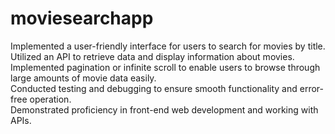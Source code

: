 # moviesearchapp

Implemented a user-friendly interface for users to search for movies by title.</br>
Utilized an API to retrieve data and display information about movies.</br>
Implemented pagination or infinite scroll to enable users to browse through large amounts of movie data easily.</br>
Conducted testing and debugging to ensure smooth functionality and error-free operation.</br>
Demonstrated proficiency in front-end web development and working with APIs.</br>

